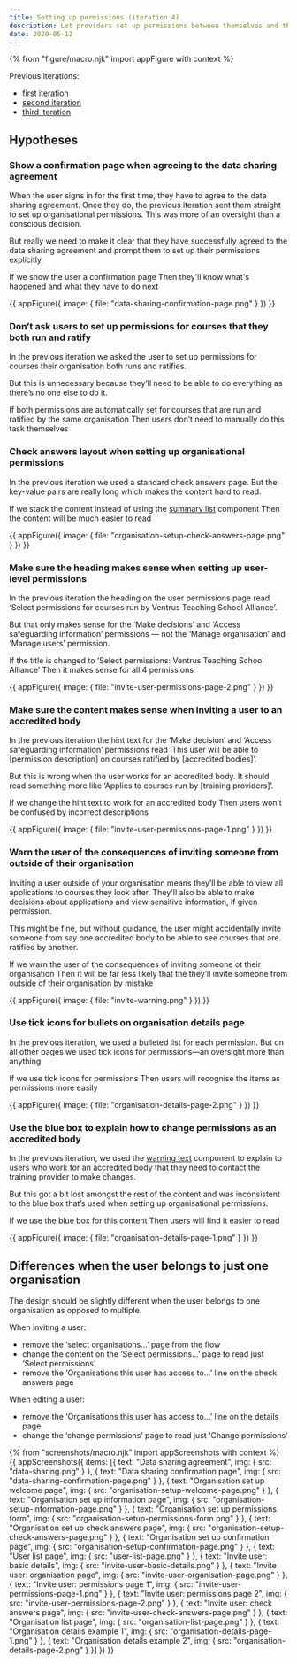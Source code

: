 ```yaml
---
title: Setting up permissions (iteration 4)
description: Let providers set up permissions between themselves and their partner organisations
date: 2020-05-12
---
```


{% from "figure/macro.njk" import appFigure with context %}

Previous iterations:

* [first iteration](/manage-teacher-training-applications/setting-up-permissions)
* [second iteration](/manage-teacher-training-applications/setting-up-permissions-iteration-2)
* [third iteration](/manage-teacher-training-applications/setting-up-permissions-iteration-3)

## Hypotheses

### Show a confirmation page when agreeing to the data sharing agreement

When the user signs in for the first time, they have to agree to the data sharing agreement. Once they do, the previous iteration sent them straight to set up organisational permissions. This was more of an oversight than a conscious decision.

But really we need to make it clear that they have successfully agreed to the data sharing agreement and prompt them to set up their permissions explicitly.

If we show the user a confirmation page
Then they'll know what's happened and what they have to do next

{{ appFigure({
  image: {
    file: "data-sharing-confirmation-page.png"
  }
}) }}

### Don’t ask users to set up permissions for courses that they both run and ratify

In the previous iteration we asked the user to set up permissions for courses their organisation both runs and ratifies.

But this is unnecessary because they’ll need to be able to do everything as there’s no one else to do it.

If both permissions are automatically set for courses that are run and ratified by the same organisation
Then users don’t need to manually do this task themselves

### Check answers layout when setting up organisational permissions

In the previous iteration we used a standard check answers page. But the key-value pairs are really long which makes the content hard to read.

If we stack the content instead of using the [summary list](https://design-system.service.gov.uk/components/summary-list/) component
Then the content will be much easier to read

{{ appFigure({
  image: {
    file: "organisation-setup-check-answers-page.png"
  }
}) }}

### Make sure the heading makes sense when setting up user-level permissions

In the previous iteration the heading on the user permissions page read ‘Select permissions for courses run by Ventrus Teaching School Alliance’.

But that only makes sense for the ‘Make decisions’ and ‘Access safeguarding information’ permissions — not the ‘Manage organisation’ and ‘Manage users’ permission.

If the title is changed to ‘Select permissions: Ventrus Teaching School Alliance’
Then it makes sense for all 4 permissions

{{ appFigure({
  image: {
    file: "invite-user-permissions-page-2.png"
  }
}) }}

### Make sure the content makes sense when inviting a user to an accredited body

In the previous iteration the hint text for the ‘Make decision’ and ‘Access safeguarding information’ permissions read ‘This user will be able to [permission description] on courses ratified by [accredited bodies]’.

But this is wrong when the user works for an accredited body. It should read something more like ‘Applies to courses run by [training providers]’.

If we change the hint text to work for an accredited body
Then users won’t be confused by incorrect descriptions

{{ appFigure({
  image: {
    file: "invite-user-permissions-page-1.png"
  }
}) }}

### Warn the user of the consequences of inviting someone from outside of their organisation

Inviting a user outside of your organisation means they’ll be able to view all applications to courses they look after. They'll also be able to make decisions about applications and view sensitive information, if given permission.

This might be fine, but without guidance, the user might accidentally invite someone from say one accredited body to be able to see courses that are ratified by another.

If we warn the user of the consequences of inviting someone ot their organisation
Then it will be far less likely that the they’ll invite someone from outside of their organisation by mistake

{{ appFigure({
  image: {
    file: "invite-warning.png"
  }
}) }}

### Use tick icons for bullets on organisation details page

In the previous iteration, we used a bulleted list for each permission. But on all other pages we used tick icons for permissions—an oversight more than anything.

If we use tick icons for permissions
Then users will recognise the items as permissions more easily

{{ appFigure({
  image: {
    file: "organisation-details-page-2.png"
  }
}) }}

### Use the blue box to explain how to change permissions as an accredited body

In the previous iteration, we used the [warning text](https://design-system.service.gov.uk/components/warning-text/) component to explain to users who work for an accredited body that they need to contact the training provider to make changes.

But this got a bit lost amongst the rest of the content and was inconsistent to the blue box that’s used when setting up organisational permissions.

If we use the blue box for this content
Then users will find it easier to read

{{ appFigure({
  image: {
    file: "organisation-details-page-1.png"
  }
}) }}

## Differences when the user belongs to just one organisation

The design should be slightly different when the user belongs to one organisation as opposed to multiple.

When inviting a user:

- remove the ‘select organisations...’ page from the flow
- change the content on the ‘Select permissions...’ page to read just ‘Select permissions’
- remove the ‘Organisations this user has access to...’ line on the check answers page

When editing a user:

- remove the ‘Organisations this user has access to...’ line on the details page
- change the ‘change permissions’ page to read just ‘Change permissions’

{% from "screenshots/macro.njk" import appScreenshots with context %}
{{ appScreenshots({
  items: [{
    text: "Data sharing agreement",
    img: {
      src: "data-sharing.png"
    }
  }, {
    text: "Data sharing confirmation page",
    img: {
      src: "data-sharing-confirmation-page.png"
    }
  }, {
    text: "Organisation set up welcome page",
    img: {
      src: "organisation-setup-welcome-page.png"
    }
  }, {
    text: "Organisation set up information page",
    img: {
      src: "organisation-setup-information-page.png"
    }
  }, {
    text: "Organisation set up permissions form",
    img: {
      src: "organisation-setup-permissions-form.png"
    }
  }, {
    text: "Organisation set up check answers page",
    img: {
      src: "organisation-setup-check-answers-page.png"
    }
  }, {
    text: "Organisation set up confirmation page",
    img: {
      src: "organisation-setup-confirmation-page.png"
    }
  }, {
    text: "User list page",
    img: {
      src: "user-list-page.png"
    }
  }, {
    text: "Invite user: basic details",
    img: {
      src: "invite-user-basic-details.png"
    }
  }, {
    text: "Invite user: organisation page",
    img: {
      src: "invite-user-organisation-page.png"
    }
  }, {
    text: "Invite user: permissions page 1",
    img: {
      src: "invite-user-permissions-page-1.png"
    }
  }, {
    text: "Invite user: permissions page 2",
    img: {
      src: "invite-user-permissions-page-2.png"
    }
  }, {
    text: "Invite user: check answers page",
    img: {
      src: "invite-user-check-answers-page.png"
    }
  }, {
    text: "Organisation list page",
    img: {
      src: "organisation-list-page.png"
    }
  }, {
    text: "Organisation details example 1",
    img: {
      src: "organisation-details-page-1.png"
    }
  }, {
    text: "Organisation details example 2",
    img: {
      src: "organisation-details-page-2.png"
    }
  }]
}) }}
